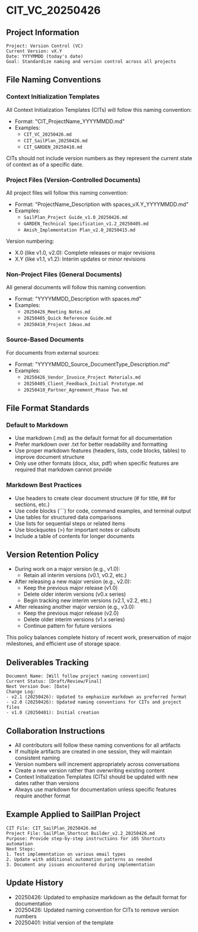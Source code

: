 # CIT_VC_20250426

## Project Information

```
Project: Version Control (VC)
Current Version: vX.Y
Date: YYYYMMDD (today's date)
Goal: Standardize naming and version control across all projects
```

## File Naming Conventions

### Context Initialization Templates
All Context Initialization Templates (CITs) will follow this naming convention:
- Format: "CIT_ProjectName_YYYYMMDD.md"
- Examples:
  - `CIT_VC_20250426.md`
  - `CIT_SailPlan_20250426.md`
  - `CIT_GARDEN_20250410.md`

CITs should not include version numbers as they represent the current state of context as of a specific date.

### Project Files (Version-Controlled Documents)
All project files will follow this naming convention:
- Format: "ProjectName_Description with spaces_vX.Y_YYYYMMDD.md"
- Examples:
  - `SailPlan_Project Guide_v1.0_20250426.md`
  - `GARDEN_Technical Specification_v1.2_20250405.md`
  - `Amish_Implementation Plan_v2.0_20250415.md`

Version numbering:
- X.0 (like v1.0, v2.0): Complete releases or major revisions
- X.Y (like v1.1, v1.2): Interim updates or minor revisions

### Non-Project Files (General Documents)
All general documents will follow this naming convention:
- Format: "YYYYMMDD_Description with spaces.md"
- Examples:
  - `20250426_Meeting Notes.md`
  - `20250405_Quick Reference Guide.md`
  - `20250410_Project Ideas.md`

### Source-Based Documents
For documents from external sources:
- Format: "YYYYMMDD_Source_DocumentType_Description.md"
- Examples:
  - `20250426_Vendor_Invoice_Project Materials.md`
  - `20250405_Client_Feedback_Initial Prototype.md`
  - `20250410_Partner_Agreement_Phase Two.md`

## File Format Standards

### Default to Markdown
- Use markdown (.md) as the default format for all documentation
- Prefer markdown over .txt for better readability and formatting
- Use proper markdown features (headers, lists, code blocks, tables) to improve document structure
- Only use other formats (docx, xlsx, pdf) when specific features are required that markdown cannot provide

### Markdown Best Practices
- Use headers to create clear document structure (# for title, ## for sections, etc.)
- Use code blocks (```) for code, command examples, and terminal output
- Use tables for structured data comparisons
- Use lists for sequential steps or related items
- Use blockquotes (>) for important notes or callouts
- Include a table of contents for longer documents

## Version Retention Policy
- During work on a major version (e.g., v1.0):
  - Retain all interim versions (v0.1, v0.2, etc.)
- After releasing a new major version (e.g., v2.0):
  - Keep the previous major release (v1.0)
  - Delete older interim versions (v0.x series)
  - Begin tracking new interim versions (v2.1, v2.2, etc.)
- After releasing another major version (e.g., v3.0):
  - Keep the previous major release (v2.0)
  - Delete older interim versions (v1.x series)
  - Continue pattern for future versions

This policy balances complete history of recent work, preservation of major milestones, and efficient use of storage space.

## Deliverables Tracking
```
Document Name: [Will follow project naming convention]
Current Status: [Draft/Review/Final]
Next Version Due: [Date]
Change Log:
- v2.1 (20250426): Updated to emphasize markdown as preferred format
- v2.0 (20250426): Updated naming conventions for CITs and project files
- v1.0 (20250401): Initial creation
```

## Collaboration Instructions
- All contributors will follow these naming conventions for all artifacts
- If multiple artifacts are created in one session, they will maintain consistent naming
- Version numbers will increment appropriately across conversations
- Create a new version rather than overwriting existing content
- Context Initialization Templates (CITs) should be updated with new dates rather than versions
- Always use markdown for documentation unless specific features require another format

## Example Applied to SailPlan Project
```
CIT File: CIT_SailPlan_20250426.md
Project File: SailPlan_Shortcut Builder_v2.2_20250426.md
Purpose: Provide step-by-step instructions for iOS Shortcuts automation
Next Steps: 
1. Test implementation on various email types
2. Update with additional automation patterns as needed
3. Document any issues encountered during implementation
```

## Update History
- 20250426: Updated to emphasize markdown as the default format for documentation
- 20250426: Updated naming convention for CITs to remove version numbers
- 20250401: Initial version of the template